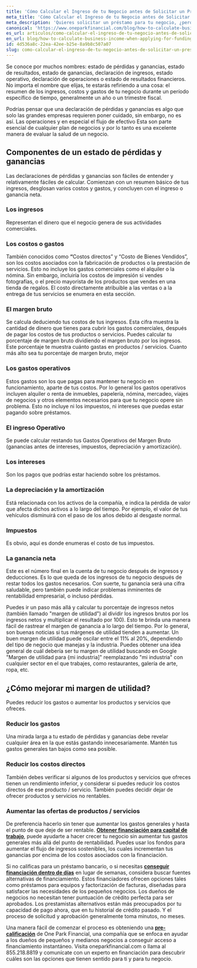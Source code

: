 ```yaml
---
title: 'Cómo Calcular el Ingreso de tu Negocio antes de Solicitar un Préstamo'
meta_title: 'Cómo Calcular el Ingreso de tu Negocio antes de Solicitar un Préstamo'
meta_description: 'Quieres solicitar un préstamo para tu negocio, ¿pero sabes que es lo que tienes que saber antes de hacerlo? Nosotros te ayudamos a calcular el ingreso de tu negocio antes de solicitarlo.'
canonical: 'https://www.oneparkfinancial.com/blog/how-to-calculate-business-income-when-applying-for-funding'
es_url: articulos/como-calcular-el-ingreso-de-tu-negocio-antes-de-solicitar-un-prestamo
en_url: blog/how-to-calculate-business-income-when-applying-for-funding
id: 4d536a8c-22ea-42ee-b25e-8a9b8c507a07
slug: como-calcular-el-ingreso-de-tu-negocio-antes-de-solicitar-un-prestamo
---
```

<p>Se conoce por muchos nombres: estado de p&eacute;rdidas y ganancias, estado de resultados, estado de ganancias, declaraci&oacute;n de ingresos, estado operativo, declaraci&oacute;n de operaciones o estado de resultados financieros. No importa el nombre que elijas, te estar&aacute;s refiriendo a una cosa: el resumen de los ingresos, costos y gastos de tu negocio durante un per&iacute;odo espec&iacute;fico de tiempo, generalmente un a&ntilde;o o un trimestre fiscal.</p>
<p>Podr&iacute;as pensar que una declaraci&oacute;n de p&eacute;rdidas y ganancias es algo que solo las grandes empresas requieren poner cuidado, sin embargo, no es as&iacute;. Las operaciones y en especial el flujo de efectivo Esta son parte esencial de cualquier plan de negocios y por lo tanto es una excelente manera de evaluar la salud de un negocio.</p>
<h2><strong>Componentes de un estado de p&eacute;rdidas y ganancias</strong></h2>
<p>Las declaraciones de p&eacute;rdidas y ganancias son f&aacute;ciles de entender y relativamente f&aacute;ciles de calcular. Comienzan con un resumen b&aacute;sico de tus ingresos, desglosan varios costos y gastos, y concluyen con el ingreso o ganancia neta.</p>
<h3><strong>Los ingresos</strong></h3>
<p>Representan el dinero que el negocio genera de sus actividades comerciales.</p>
<h3><strong>Los costos o gastos</strong></h3>
<p>Tambi&eacute;n conocidos como <strong>&ldquo;</strong>Costos directos&rdquo; y &ldquo;Costo de Bienes Vendidos&rdquo;, son los costos asociados con la fabricaci&oacute;n de productos o la prestaci&oacute;n de servicios. Esto no incluye los gastos comerciales como el alquiler o la n&oacute;mina. Sin embargo, incluir&iacute;a los costos de impresi&oacute;n si vendes fotograf&iacute;as, o el precio mayorista de los productos que vendes en una tienda de regalos. El costo directamente atribuible a las ventas o a la entrega de tus servicios se enumera en esta secci&oacute;n.</p>
<h3><strong>El margen bruto</strong></h3>
<p>Se calcula deduciendo tus costos de tus ingresos. Esta cifra muestra la cantidad de dinero que tienes para cubrir los gastos comerciales, despu&eacute;s de pagar los costos de tus productos o servicios. Puedes calcular tu porcentaje de margen bruto dividiendo el margen bruto por los ingresos. Este porcentaje te muestra cu&aacute;nto gastas en productos / servicios. Cuanto m&aacute;s alto sea tu porcentaje de margen bruto, mejor</p>
<h3><strong>Los gastos operativos</strong></h3>
<p>Estos gastos son los que pagas para mantener tu negocio en funcionamiento, aparte de tus costos. Por lo general los gastos operativos incluyen alquiler o renta de inmuebles, papeler&iacute;a, n&oacute;mina, mercadeo, viajes de negocios y otros elementos necesarios para que tu negocio opere sin problema. Esto no incluye ni los impuestos, ni intereses que puedas estar pagando sobre pr&eacute;stamos.</p>
<h3><strong>El ingreso Operativo</strong></h3>
<p>Se puede calcular restando tus Gastos Operativos del Margen Bruto (ganancias antes de intereses, impuestos, depreciaci&oacute;n y amortizaci&oacute;n).</p>
<h3><strong>Los intereses </strong></h3>
<p>Son los pagos que podr&iacute;as estar haciendo sobre los pr&eacute;stamos.</p>
<h3><strong>La depreciaci&oacute;n y la amortizaci&oacute;n</strong></h3>
<p>Est&aacute; relacionada con los activos de la compa&ntilde;&iacute;a, e indica la p&eacute;rdida de valor que afecta dichos activos a lo largo del tiempo. Por ejemplo, el valor de tus veh&iacute;culos disminuir&aacute; con el paso de los a&ntilde;os debido al desgaste normal.</p>
<h3><strong>Impuestos</strong></h3>
<p>Es obvio, aqu&iacute; es donde enumeras el costo de tus impuestos.</p>
<h3><strong>La ganancia neta</strong></h3>
<p>Este es el n&uacute;mero final en la cuenta de tu negocio despu&eacute;s de ingresos y deducciones. Es lo que queda de los ingresos de tu negocio despu&eacute;s de restar todos los gastos necesarios. Con suerte, tu ganancia ser&aacute; una cifra saludable, pero tambi&eacute;n puede indicar problemas inminentes de rentabilidad empresarial, o incluso p&eacute;rdidas.</p>
<p>Puedes ir un paso m&aacute;s all&aacute; y calcular tu porcentaje de ingresos netos (tambi&eacute;n llamado "margen de utilidad") al dividir los ingresos brutos por los ingresos netos y multiplicar el resultado por 100). Esto te brinda una manera f&aacute;cil de rastrear el margen de ganancia a lo largo del tiempo. Por lo general, son buenas noticias si tus m&aacute;rgenes de utilidad tienden a aumentar. Un buen margen de utilidad puede oscilar entre el 11% al 20%, dependiendo del tipo de negocio que manejas y la industria. Puedes obtener una idea general de cu&aacute;l deber&iacute;a ser tu margen de utilidad buscando en Google "Margen de utilidad para {mi industria]" reemplazando "mi industria" con cualquier sector en el que trabajes, como restaurantes, galer&iacute;a de arte, ropa, etc.</p>
<h2><strong>&iquest;C&oacute;mo mejorar mi margen de utilidad?</strong></h2>
<p>Puedes reducir los gastos o aumentar los productos y servicios que ofreces.</p>
<h3><strong>Reducir los gastos</strong></h3>
<p>Una mirada larga a tu estado de p&eacute;rdidas y ganancias debe revelar cualquier &aacute;rea en la que est&aacute;s gastando innecesariamente. Mant&eacute;n tus gastos generales tan bajos como sea posible.</p>
<h3><strong>Reducir los costos directos </strong></h3>
<p>Tambi&eacute;n debes verificar si algunos de los productos y servicios que ofreces tienen un rendimiento inferior, y considerar si puedes reducir los costos directos de ese producto / servicio. Tambi&eacute;n puedes decidir dejar de ofrecer productos y servicios no rentables.</p>
<h3><strong>Aumentar las ofertas de productos / servicios</strong></h3>
<p>De preferencia hacerlo sin tener que aumentar los gastos generales y hasta el punto de que deje de ser rentable. <strong><a href="https://www.oneparkfinancial.com/es/preaprob">Obtener financiaci&oacute;n para capital de trabajo</a></strong>, puede ayudarte a hacer crecer tu negocio sin aumentar tus gastos generales m&aacute;s all&aacute; del punto de rentabilidad. Puedes usar los fondos para aumentar el flujo de ingresos sostenibles, los cuales incrementan tus ganancias por encima de los costos asociados con la financiaci&oacute;n.</p>
<p>Si no calificas para un pr&eacute;stamo bancario, o si necesitas <strong><a href="https://www.oneparkfinancial.com/es/articulos/donde-conseguir-un-prestamo-comercial-a-corto-plazo-sin-credito">conseguir financiaci&oacute;n dentro de d&iacute;as</a></strong> en lugar de semanas, considera buscar fuentes alternativas de financiamiento. Estos financiadores ofrecen opciones tales como pr&eacute;stamos para equipos y factorizaci&oacute;n de facturas, dise&ntilde;adas para satisfacer las necesidades de los peque&ntilde;os negocios. Los due&ntilde;os de negocios no necesitan tener puntuaci&oacute;n de cr&eacute;dito perfecta para ser aprobados. Los prestamistas alternativos est&aacute;n m&aacute;s preocupados por tu capacidad de pago ahora, que en tu historial de cr&eacute;dito pasado. Y el proceso de solicitud y aprobaci&oacute;n generalmente toma minutos, no meses.</p>
<p>Una manera f&aacute;cil de comenzar el proceso es obteniendo una <strong><a href="https://www.oneparkfinancial.com/es/preaprob">pre-calificaci&oacute;n</a></strong> de One Park Financial, una compa&ntilde;&iacute;a que se enfoca en ayudar a los due&ntilde;os de peque&ntilde;os y medianos negocios a conseguir acceso a financiamiento instant&aacute;neo. Visita oneparkfinancial.com o llama al 855.218.8819 y comun&iacute;cate con un experto en financiaci&oacute;n para descubrir cu&aacute;les son las opciones que tienen sentido para ti y para tu negocio.</p>